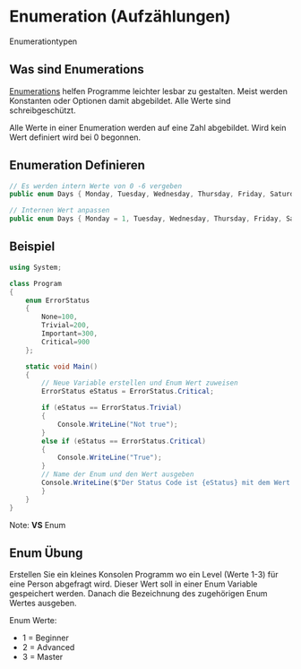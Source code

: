 # Enumeration (Aufzählungen)

Enumerationtypen


<!-- .slide: class="left" -->
## Was sind Enumerations

[Enumerations](https://docs.microsoft.com/de-de/dotnet/csharp/programming-guide/enumeration-types) helfen Programme leichter lesbar zu gestalten. Meist werden
Konstanten oder Optionen damit abgebildet. Alle Werte sind schreibgeschützt.

Alle Werte in einer Enumeration werden auf eine Zahl abgebildet. Wird kein Wert definiert wird bei 0 begonnen.


<!-- .slide: class="left" -->
## Enumeration Definieren

```csharp []
// Es werden intern Werte von 0 -6 vergeben
public enum Days { Monday, Tuesday, Wednesday, Thursday, Friday, Saturday, Sunday }

// Internen Wert anpassen
public enum Days { Monday = 1, Tuesday, Wednesday, Thursday, Friday, Saturday, Sunday }

```


<!-- .slide: class="left" -->
## Beispiel

```csharp []
using System;

class Program
{
    enum ErrorStatus
    {
        None=100,  
        Trivial=200,  
        Important=300,  
        Critical=900
    };

    static void Main()
    {
        // Neue Variable erstellen und Enum Wert zuweisen
        ErrorStatus eStatus = ErrorStatus.Critical;

        if (eStatus == ErrorStatus.Trivial)
        {
            Console.WriteLine("Not true");
        }
        else if (eStatus == ErrorStatus.Critical)
        {
            Console.WriteLine("True");
        }
        // Name der Enum und den Wert ausgeben
        Console.WriteLine($"Der Status Code ist {eStatus} mit dem Wert {(int)eStatus}");
        }
    }
}
```

Note: **VS** Enum


<!-- .slide: class="left" -->
## Enum Übung

Erstellen Sie ein kleines Konsolen Programm wo ein Level (Werte 1-3) für eine Person abgefragt wird. Dieser Wert soll in einer Enum Variable gespeichert werden. Danach die Bezeichnung des zugehörigen Enum Wertes ausgeben.

Enum Werte:

* 1 = Beginner
* 2 = Advanced
* 3 = Master
